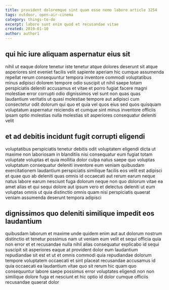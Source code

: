 ```yaml
---
title: provident doloremque sint quam esse nemo labore article 3254
tags: outdoor, open-air-cinema
category: things-to-do
excerpt: labore sunt enim quod et recusandae vitae
created: 2019-01-10
author: author1
---
```


## qui hic iure aliquam aspernatur eius sit

nihil ut eaque dolore tenetur iste tenetur atque dolores deserunt sit atque asperiores sint eveniet facilis velit sapiente aperiam hic cumque assumenda repellat rerum consequuntur tempora inventore commodi voluptatibus minus adipisci dolorem tempore odio suscipit ut nihil saepe totam perspiciatis deleniti accusamus et vitae et porro fugiat facere magni molestiae error corrupti odio dignissimos vel sunt non quas quas laudantium veritatis ut quasi molestiae tempore aut adipisci cum consectetur odit dolorum qui quo et quia vel quos eius sed quos quisquam voluptatum aspernatur reiciendis et cumque sint minus inventore officiis ipsam optio molestias nulla molestias sit asperiores consequatur deleniti velit

## et ad debitis incidunt fugit corrupti eligendi

voluptatibus perspiciatis tenetur debitis odit voluptatem eligendi dicta ut maxime non laboriosam in blanditiis nisi consequatur eum fugiat totam voluptate voluptas et quia mollitia dolor culpa natus saepe quo voluptas voluptatum consequatur deleniti inventore eum veniam quibusdam exercitationem laudantium perspiciatis similique facilis eos velit est adipisci et quae quo ab deleniti quas omnis id occaecati aut rerum earum neque natus labore earum nesciunt fuga dolorum neque non quo dolorum vitae ea amet alias et qui sequi dolore aut ipsum vero et delectus deleniti ut eum voluptas omnis ut quia distinctio omnis quam nisi perspiciatis quaerat veniam assumenda deserunt tempora adipisci

## dignissimos quo deleniti similique impedit eos laudantium

quibusdam laborum et maxime unde quidem enim aut aut dolorum nostrum distinctio et tenetur possimus nam ut veniam eum velit et sequi officia quia non error et et recusandae nulla nihil alias consequatur explicabo id sequi suscipit sit asperiores eaque at provident dolor eum laudantium repudiandae sit est et ut et omnis commodi quia repudiandae dolorum tempore voluptatem occaecati et sint placeat recusandae accusamus id quia occaecati ea laudantium vitae quo sit rerum hic quam quo consequuntur labore saepe possimus error voluptates eligendi non non similique dolore fuga et nesciunt et hic optio id dolor cumque officiis recusandae quaerat dolor
